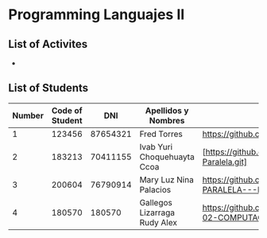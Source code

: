 # Programming Languajes II 

## List of Activites
- 
## List of Students
| Number | Code of Student | DNI | Apellidos y Nombres | Link Github|
| ------- | ------- | ------- | ------- | ------- |
| 1      | 123456   | 87654321 | Fred Torres |  https://github.com/frdtorres/Teaching2024 |
| 2      | 183213   | 70411155 | Ivab Yuri Choquehuayta Ccoa |  [https://github.com/YuriChoquehuayta/Compu-Paralela.git] |
| 3      | 200604   | 76790914 | Mary Luz Nina Palacios |  https://github.com/Luz052002/COMPUTACION-PARALELA---FINESI  |
| 4      | 180570   | 180570 | Gallegos Lizarraga Rudy Alex |  https://github.com/RudyAlexGallegos/TRABAJO-02-COMPUTACION-PARALELA.git |
